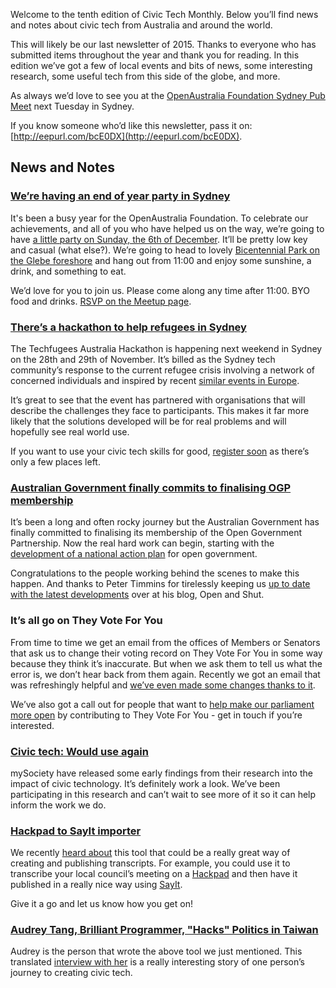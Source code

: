 Welcome to the tenth edition of Civic Tech Monthly.
Below you’ll find news and notes
about civic tech from Australia and around the world.

This will likely be our last newsletter of 2015.
Thanks to everyone who has submitted items throughout the year and
thank you for reading.
In this edition we’ve got a few of local events and bits of news,
some interesting research, some useful tech from this side of the globe, and more.

As always we’d love to see you
at the [OpenAustralia Foundation Sydney Pub Meet](http://www.meetup.com/OpenAustralia-Foundation/events/222169552/)
next Tuesday in Sydney.

If you know someone who’d like this newsletter, pass it on:
[http://eepurl.com/bcE0DX](http://eepurl.com/bcE0DX).

##  News and Notes

### [We’re having an end of year party in Sydney](http://www.meetup.com/OpenAustralia-Foundation/events/226363975/)

It's been a busy year for the OpenAustralia Foundation.
To celebrate our achievements, and all of you who have helped us on the way,
we’re going to have [a little party on Sunday, the 6th of December](http://www.meetup.com/OpenAustralia-Foundation/events/226363975/).
It’ll be pretty low key and casual (what else?).
We’re going to head to lovely [Bicentennial Park on the Glebe foreshore](https://www.google.com/maps/place/Bicentennial+Park+-+Glebe/@-33.8725431,151.1605678,7313m/data=!3m1!1e3!4m6!1m3!3m2!1s0x6b12afd1b80160cf:0xf017d68f9f222f0!2sBicentennial+Park+-+Glebe!3m1!1s0x6b12afd1b80160cf:0xf017d68f9f222f0!6m1!1e1?hl=en)
and hang out from 11:00 and enjoy some sunshine, a drink, and something to eat.

We’d love for you to join us. Please come along any time after 11:00. BYO food and drinks.
[RSVP on the Meetup page](http://www.meetup.com/OpenAustralia-Foundation/events/226363975/).

### [There’s a hackathon to help refugees in Sydney](https://www.eventbrite.com.au/e/techfugees-australia-hackathon-tickets-19351828841)

The Techfugees Australia Hackathon is happening next weekend in Sydney on the 28th and 29th of November.
It’s billed as the Sydney tech community’s response to the current refugee crisis involving a network of concerned individuals and inspired by recent [similar events in Europe](http://www.techfugees.com/).

It’s great to see that the event has partnered with organisations that will describe the challenges they face to participants. This makes it far more likely that the solutions developed will be for real problems and will hopefully see real world use.

If you want to use your civic tech skills for good, [register soon](https://www.eventbrite.com.au/e/techfugees-australia-hackathon-tickets-19351828841) as there’s only a few places left.

### [Australian Government finally commits to finalising OGP membership](http://ogpau.govspace.gov.au/)

It’s been a long and often rocky journey but the Australian Government has finally committed to finalising its membership of the Open Government Partnership. Now the real hard work can begin, starting with the [development of a national action plan](http://ogpau.govspace.gov.au/national-action-plan/) for open government.

Congratulations to the people working behind the scenes to make this happen. And thanks to Peter Timmins for tirelessly keeping us [up to date with the latest developments](http://foi-privacy.blogspot.com.au/search/label/Australia.%20Open%20Government%20Partnership.) over at his blog, Open and Shut.

### It’s all go on They Vote For You

From time to time we get an email from the offices of Members or Senators that ask us to change their voting record on They Vote For You in some way because they think it’s inaccurate. But when we ask them to tell us what the error is, we don’t hear back from them again. Recently we got an email that was refreshingly helpful and [we’ve even made some changes thanks to it](https://www.openaustraliafoundation.org.au/2015/11/05/they-vote-for-you-theres-something-wrong-with-andrew-wilkies-voting-record/).

We’ve also got a call out for people that want to [help make our parliament more open](https://www.openaustraliafoundation.org.au/2015/11/13/they-vote-for-you-join-our-summer-working-bee/) by contributing to They Vote For You - get in touch if you’re interested.

### [Civic tech: Would use again](https://www.mysociety.org/2015/10/28/who-benefits-from-civic-technology/)

mySociety have released some early findings from their research into the impact of civic technology. It’s definitely work a look. We’ve been participating in this research and can’t wait to see more of it so it can help inform the work we do.

### [Hackpad to SayIt importer](http://pad.archive.tw/)

We recently [heard about](https://twitter.com/audreyt/status/664376117197828096) this tool that could be a really great way of creating and publishing transcripts. For example, you could use it to transcribe your local council’s meeting on a [Hackpad](https://hackpad.com/) and then have it published in a really nice way using [SayIt](http://sayit.mysociety.org/).

Give it a go and let us know how you get on!

### [Audrey Tang, Brilliant Programmer, "Hacks" Politics in Taiwan](http://blog.openculture.org/2015/10/12/audrey-tang-brilliant-programmer-hacks-politics-in-taiwan/)

Audrey is the person that wrote the above tool we just mentioned. This translated [interview with her](http://blog.openculture.org/2015/10/12/audrey-tang-brilliant-programmer-hacks-politics-in-taiwan/) is a really interesting story of one person’s journey to creating civic tech.
